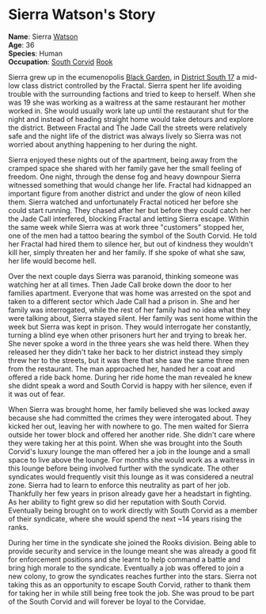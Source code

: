 # Sierra Watson's Story

**Name**: Sierra [Watson](watsonfamily#the-watson-family)  
**Age**: 36  
**Species**: Human  
**Occupation**: [South Corvid](thecorvidae#the-corvidae) [Rook](thecorvidae#rooks)


Sierra grew up in the ecumenopolis [Black Garden](blackgarden#black-garden), in [District South 17](blackgarden#south-17) a mid-low class district controlled by the Fractal. Sierra spent her life avoiding trouble with the surrounding factions and tried to keep to herself. When she was 19 she was working as a waitress at the same restaurant her mother worked in. She would usually work late up until the restaurant shut for the night and instead of heading straight home would take detours and explore the district. Between Fractal and The Jade Call the streets were relatively safe and the night life of the district was always lively so Sierra was not worried about anything happening to her during the night. 

Sierra enjoyed these nights out of the apartment, being away from the cramped space she shared with her family gave her the small feeling of freedom. One night, through the dense fog and heavy downpour Sierra witnessed something that would change her life. Fractal had kidnapped an important figure from another district and under the glow of neon killed them. Sierra watched and unfortunately Fractal noticed her before she could start running. They chased after her but before they could catch her the Jade Call interfered, blocking Fractal and letting Sierra escape. Within the same week while Sierra was at work three "customers" stopped her, one of the men had a tattoo bearing the symbol of the South Corvid. He told her Fractal had hired them to silence her, but out of kindness they wouldn't kill her, simply threaten her and her family. If she spoke of what she saw, her life would become hell.

Over the next couple days Sierra was paranoid, thinking someone was watching her at all times. Then Jade Call broke down the door to her families apartment. Everyone that was home was arrested on the spot and taken to a different sector which Jade Call had a prison in. She and her family was interrogated, while the rest of her family had no idea what they were talking about, Sierra stayed silent. Her family was sent home within the week but Sierra was kept in prison. They would interrogate her constantly, turning a blind eye when other prisoners hurt her and trying to break her. She never spoke a word in the three years she was held there. When they released her they didn't take her back to her district instead they simply threw her to the streets, but it was there that she saw the same three men from the restaurant. The man approached her, handed her a coat and offered a ride back home. During her ride home the man revealed he knew she didnt speak a word and South Corvid is happy with her silence, even if it was out of fear.

When Sierra was brought home, her family believed she was locked away because she had committed the crimes they were interogated about. They kicked her out, leaving her with nowhere to go. The men waited for Sierra outside her tower block and offered her another ride. She didn't care where they were taking her at this point. When she was brought into the South Corvid's luxury lounge the man offered her a job in the lounge and a small space to live above the lounge. For months she would work as a waitress in this lounge before being involved further with the syndicate. The other syndicates would frequently visit this lounge as it was considered a neutral zone. Sierra had to learn to enforce this neutrality as part of her job. Thankfully her few years in prison already gave her a headstart in fighting. As her ability to fight grew so did her reputation with South Corvid. Eventually being brought on to work directly with South Corvid as a member of their syndicate, where she would spend the next ~14 years rising the ranks.

During her time in the syndicate she joined the Rooks division. Being able to provide security and service in the lounge meant she was already a good fit for enforcement positions and she learnt to help command a battle and bring high morale to the syndicate. Eventually a job was offered to join a new colony, to grow the syndicates reaches further into the stars. Sierra not taking this as an opportunity to escape South Corvid, rather to thank them for taking her in while still being free took the job. She was proud to be part of the South Corvid and will forever be loyal to the Corvidae.
